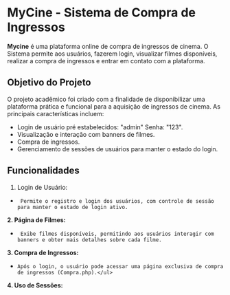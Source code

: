# MyCine - Sistema de Compra de Ingressos
**Mycine** é uma plataforma online de compra de ingressos de cinema. O Sistema permite aos usuários, fazerem login, visualizar filmes disponíveis, realizar a compra de ingressos e entrar em contato com a plataforma.

## Objetivo do Projeto

O projeto acadêmico foi criado com a finalidade de disponibilizar uma plataforma prática e funcional para a aquisição de ingressos de cinema. As principais características incluem:
* Login de usuário pré estabelecidos: "admin" Senha: "123".
* Visualização e interação com banners de filmes.
* Compra de ingressos.
* Gerenciamento de sessões de usuários para manter o estado do login.

## Funcionalidades  
1. Login de Usuário:
*      Permite o registro e login dos usuários, com controle de sessão para manter o estado de login ativo.     
**2. Página de Filmes:**
*      Exibe filmes disponíveis, permitindo aos usuários interagir com banners e obter mais detalhes sobre cada filme.     
**3. Compra de Ingressos:**  
 -     Após o login, o usuário pode acessar uma página exclusiva de compra de ingressos (Compra.php).</ul>    
**4. Uso de Sessões:**  



